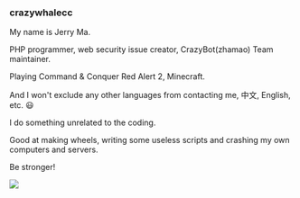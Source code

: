 ### crazywhalecc

My name is Jerry Ma.

PHP programmer, web security issue creator, CrazyBot(zhamao) Team maintainer.

Playing Command & Conquer Red Alert 2, Minecraft.

And I won't exclude any other languages from contacting me, 中文, English, etc. 😃

I do something unrelated to the coding.

Good at making wheels, writing some useless scripts and crashing my own computers and servers.

Be stronger!

[![](https://github-readme-stats.vercel.app/api?username=crazywhalecc&show_icons=true&hide_border=true&count_private=true&include_all_commits=true)](https://github.com/crazywhalecc)

<!--
**crazywhalecc/crazywhalecc** is a ✨ _special_ ✨ repository because its `README.md` (this file) appears on your GitHub profile.

Here are some ideas to get you started:

- 🔭 I’m currently working on ...
- 🌱 I’m currently learning ...
- 👯 I’m looking to collaborate on ...
- 🤔 I’m looking for help with ...
- 💬 Ask me about ...
- 📫 How to reach me: ...
- 😄 Pronouns: ...
- ⚡ Fun fact: ...
-->
